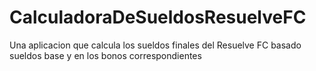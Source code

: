 # CalculadoraDeSueldosResuelveFC
Una aplicacion que calcula los sueldos finales del Resuelve FC basado sueldos base y en los bonos correspondientes 

